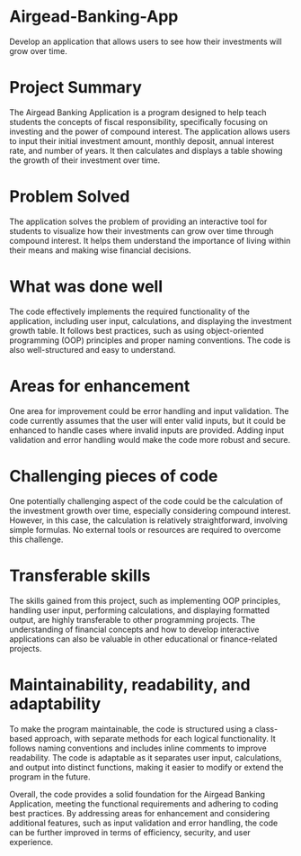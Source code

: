 # Airgead-Banking-App
Develop an application that allows users to see how their investments will grow over time. 

# Project Summary
The Airgead Banking Application is a program designed to help teach students the concepts of fiscal responsibility, specifically focusing on investing and the power of compound interest. The application allows users to input their initial investment amount, monthly deposit, annual interest rate, and number of years. It then calculates and displays a table showing the growth of their investment over time.

# Problem Solved
The application solves the problem of providing an interactive tool for students to visualize how their investments can grow over time through compound interest. It helps them understand the importance of living within their means and making wise financial decisions.

# What was done well
The code effectively implements the required functionality of the application, including user input, calculations, and displaying the investment growth table. It follows best practices, such as using object-oriented programming (OOP) principles and proper naming conventions. The code is also well-structured and easy to understand.

# Areas for enhancement
One area for improvement could be error handling and input validation. The code currently assumes that the user will enter valid inputs, but it could be enhanced to handle cases where invalid inputs are provided. Adding input validation and error handling would make the code more robust and secure.

# Challenging pieces of code
One potentially challenging aspect of the code could be the calculation of the investment growth over time, especially considering compound interest. However, in this case, the calculation is relatively straightforward, involving simple formulas. No external tools or resources are required to overcome this challenge.

# Transferable skills
The skills gained from this project, such as implementing OOP principles, handling user input, performing calculations, and displaying formatted output, are highly transferable to other programming projects. The understanding of financial concepts and how to develop interactive applications can also be valuable in other educational or finance-related projects.

# Maintainability, readability, and adaptability
To make the program maintainable, the code is structured using a class-based approach, with separate methods for each logical functionality. It follows naming conventions and includes inline comments to improve readability. The code is adaptable as it separates user input, calculations, and output into distinct functions, making it easier to modify or extend the program in the future.

Overall, the code provides a solid foundation for the Airgead Banking Application, meeting the functional requirements and adhering to coding best practices. By addressing areas for enhancement and considering additional features, such as input validation and error handling, the code can be further improved in terms of efficiency, security, and user experience.
